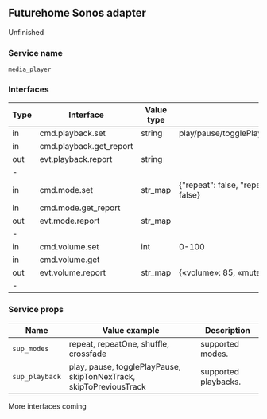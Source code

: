 ## Futurehome Sonos adapter
Unfinished

### Service name

`media_player`

### Interfaces

Type        | Interface                 | Value type        | Description
------------|---------------------------|-------------------|-------
in          | cmd.playback.set          | string            | play/pause/togglePlayPause/skipToNextTrack/skipToPreviousTrack
in          | cmd.playback.get_report   |                   |
out         | evt.playback.report       | string            |
-|||
in          | cmd.mode.set              | str_map           | {"repeat": false, "repeatOne": false, "crossfade": false, "shuffle": false}
in          | cmd.mode.get_report       |                   | 
out         | evt.mode.report           | str_map           |
-|||
in          | cmd.volume.set            | int               | 0-100
in          | cmd.volume.get            |                   |
out         | evt.volume.report         | str_map           | {«volume»: 85, «muted»: false, «fixed»: false}
-|||

### Service props

Name           | Value example                                                      | Description
---------------|--------------------------------------------------------------------|-------
`sup_modes`    | repeat, repeatOne, shuffle, crossfade                              | supported modes. 
`sup_playback` | play, pause, togglePlayPause, skipTonNexTrack, skipToPreviousTrack | supported playbacks. 

More interfaces coming
